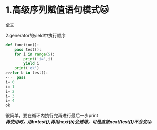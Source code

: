 1.高级序列赋值语句模式:cat:
======
[全文](https://blog.csdn.net/gavin_john/article/details/49906095)


2.generator的yield中执行顺序
```py
def function():
	pass test():
	for i in range(5):
		print('i=',i)
		yield i 
	print('ok')
>>>for b in test():
···  pass
i= 0
i= 1
i= 2
i= 3
i= 4
ok
```
很简单，要在循环内执行完再进行最后一步print<br>
***再使用时，用b=test(),再用next(b)会递增，可是直接next(test())不会变***:sob:

